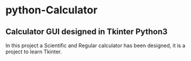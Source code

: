 # python-Calculator
## Calculator GUI designed in Tkinter Python3
In this project a Scientific and Regular calculator has been designed, it is a project to learn Tkinter.
